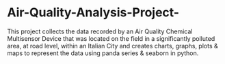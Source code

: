 # Air-Quality-Analysis-Project-
This project collects the data recorded by an Air Quality Chemical Multisensor Device that was located on the field in a significantly polluted area, at road level, within an Italian City and creates charts, graphs, plots & maps to represent the data using panda series  &amp; seaborn in python. 

